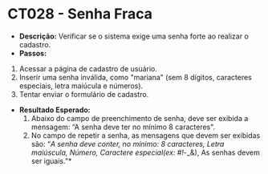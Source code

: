 # CT028 - Senha Fraca

- **Descrição:** Verificar se o sistema exige uma senha forte ao realizar o cadastro.
- **Passos:**
1. Acessar a página de cadastro de usuário.
2. Inserir uma senha inválida, como "mariana" (sem 8 dígitos, caracteres especiais, letra maiúcula e números).
3. Tentar enviar o formulário de cadastro.
- **Resultado Esperado:**
    1. Abaixo do campo de preenchimento de senha, deve ser exibida a mensagem: “A senha deve ter no mínimo 8 caracteres".
    2. No campo de repetir a senha, as mensagens que devem ser exibidas são: “*A senha deve conter, no mínimo: 8 caracteres, Letra maiúscula, Número, Caractere especial(ex: #!*-_&), As senhas devem ser iguais.”*